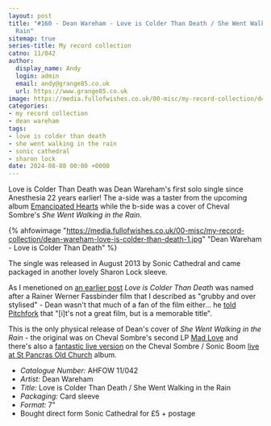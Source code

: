 ```yaml
---
layout: post
title: "#160 - Dean Wareham - Love is Colder Than Death / She Went Walking in the
  Rain"
sitemap: true
series-title: My record collection
catno: 11/042
author:
  display_name: Andy
  login: admin
  email: andy@grange85.co.uk
  url: https://www.grange85.co.uk
image: https://media.fullofwishes.co.uk/00-misc/my-record-collection/dean-wareham-love-is-colder-than-death-1.jpg
categories:
- my record collection
- dean wareham
tags:
- love is colder than death
- she went walking in the rain
- sonic cathedral
- sharon lock
date: 2024-08-08 00:00 +0000
---
```

Love is Colder Than Death was Dean Wareham's first solo single since Anesthesia 22 years earlier! The a-side was a taster from the upcoming album [Emancipated Hearts](/database/dean-wareham/releases/emancipated-hearts/) while the b-side was a cover of Cheval Sombre's _She Went Walking in the Rain_.

{% ahfowimage "https://media.fullofwishes.co.uk/00-misc/my-record-collection/dean-wareham-love-is-colder-than-death-1.jpg" "Dean Wareham - Love is Colder Than Death" %}

The single was released in August 2013 by Sonic Cathedral and came packaged in another lovely Sharon Lock sleeve. 

As I menetioned on [an earlier post](/2024/03/14/my-record-collection-118-dean-wareham-emancipated-hearts-test-pressing/) _Love is Colder Than Death_ was named after a Rainer Werner Fassbinder film that I described as "grubby and over stylised" - Dean wasn't that much of a fan of the film either... he [told Pitchfork](https://pitchfork.com/news/52051-listen-dean-wareham-galaxie-500-luna-shares-new-single-love-is-colder-than-death/) that "\[i\]t's not a great film, but is a memorable title".

This is the only physical release of Dean's cover of _She Went Walking in the Rain_ - the original was on Cheval Sombre's second LP [Mad Love]() and there's also a [fantastic live version](https://chevalsombre.bandcamp.com/track/she-went-walking-in-the-rain) on the Cheval Sombre / Sonic Boom [live at St Pancras Old Church](https://chevalsombre.bandcamp.com/album/cheval-sombre-with-sonic-boom-recorded-live-at-st-pancras-old-church-london) album.

 - *Catalogue Number:* AHFOW 11/042
 - *Artist:* Dean Wareham
 - *Title:* Love is Colder Than Death / She Went Walking in the Rain
 - *Packaging:* Card sleeve
 - *Format:* 7"
 - Bought direct form Sonic Cathedral for £5 + postage
